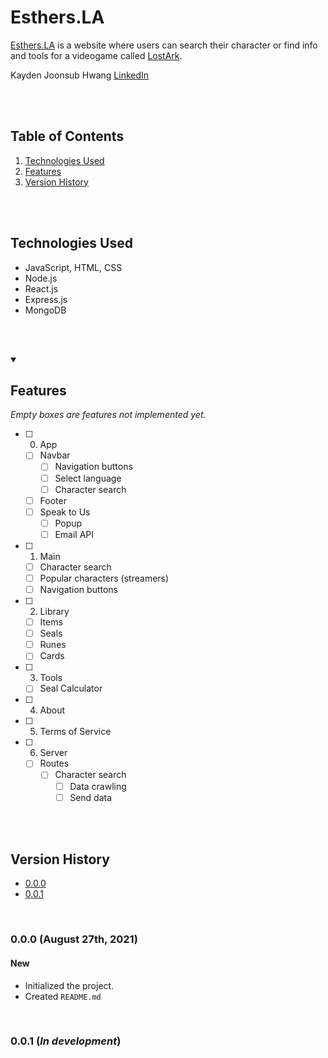 # Esthers.LA

[Esthers.LA](https://Esthers.LA/) is a website where users can search their character or find info and tools for a videogame called [LostArk](https://playlostark.com/).

Kayden Joonsub Hwang
[LinkedIn](https://www.linkedin.com/in/kayden-hwang-43639419b/)

<br/><br/>



## Table of Contents
1. [Technologies Used](#Technologies-Used)
2. [Features](#Features)
4. [Version History](#Version-History)

<br/><br/>



## Technologies Used
- JavaScript, HTML, CSS
- Node.js
- React.js
- Express.js
- MongoDB

<br/><br/>


<details open>
<summary>
    <h2>Features</h2>
    <em>Empty boxes are features not implemented yet.</em>
</summary>

- [ ] 0. App
    - [ ] Navbar
        - [ ] Navigation buttons
        - [ ] Select language
        - [ ] Character search
    - [ ] Footer
    - [ ] Speak to Us
        - [ ] Popup
        - [ ] Email API

- [ ] 1. Main
    - [ ] Character search
    - [ ] Popular characters (streamers)
    - [ ] Navigation buttons

- [ ] 2. Library
    - [ ] Items
    - [ ] Seals
    - [ ] Runes
    - [ ] Cards

- [ ] 3. Tools
    - [ ] Seal Calculator

- [ ] 4. About

- [ ] 5. Terms of Service

- [ ] 6. Server
    - [ ] Routes
        - [ ] Character search
            - [ ] Data crawling
            - [ ] Send data

</details>

<br/><br/>



## Version History

* [0.0.0](#0.0.0)
* [0.0.1](#0.0.1)

<br/>



### 0.0.0 (August 27th, 2021)

####    New
- Initialized the project.
- Created `README.md`

<br/>

### 0.0.1 (*In development*)



<br/><br/>
